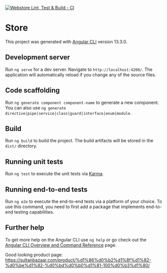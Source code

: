 [![Webstore Lint, Test & Build - CI](https://github.com/valhio/webstore/actions/workflows/node.js.yml/badge.svg)](https://github.com/valhio/webstore/actions/workflows/node.js.yml)

# Store

This project was generated with [Angular CLI](https://github.com/angular/angular-cli) version 13.3.0.

## Development server

Run `ng serve` for a dev server. Navigate to `http://localhost:4200/`. The application will automatically reload if you change any of the source files.

## Code scaffolding

Run `ng generate component component-name` to generate a new component. You can also use `ng generate directive|pipe|service|class|guard|interface|enum|module`.

## Build

Run `ng build` to build the project. The build artifacts will be stored in the `dist/` directory.

## Running unit tests

Run `ng test` to execute the unit tests via [Karma](https://karma-runner.github.io).

## Running end-to-end tests

Run `ng e2e` to execute the end-to-end tests via a platform of your choice. To use this command, you need to first add a package that implements end-to-end testing capabilities.

## Further help

To get more help on the Angular CLI use `ng help` or go check out the [Angular CLI Overview and Command Reference](https://angular.io/cli) page.



Good looking product page: https://sultanbazaar.com/product/%d1%86%d0%b2%d1%8f%d1%82-%d0%be%d1%82-%d0%bd%d0%b0%d1%81-100%d0%b3%d1%80/
